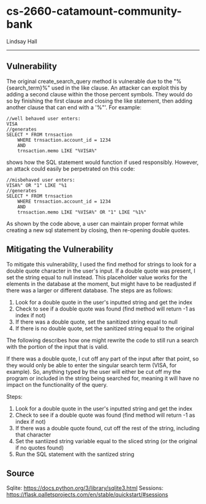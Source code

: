 # cs-2660-catamount-community-bank

Lindsay Hall

---
## Vulnerability
The original create_search_query method is vulnerable due to the "%{search_term}%" used in the like clause. An 
attacker can exploit this by adding a second clause within the those percent symbols. They would do so by 
finishing the first clause and closing the like statement, then adding another clause that can end with a 
'%"'. For example: 

    //well behaved user enters:
    VISA 
    //generates 
    SELECT * FROM trnsaction 
        WHERE trnsaction.account_id = 1234 
        AND 
        trnsaction.memo LIKE "%VISA%"

shows how the SQL statement would function if used responsibly. However, an attack could easily be perpetrated 
on this code:
    
    //misbehaved user enters:
    VISA%" OR "1" LIKE "%1
    //generates
    SELECT * FROM trnsaction 
        WHERE trnsaction.account_id = 1234 
        AND 
        trnsaction.memo LIKE "%VISA%" OR "1" LIKE "%1%"

As shown by the code above, a user can maintain proper format while creating a new sql statement by closing, 
then re-opening double quotes.

## Mitigating the Vulnerability
To mitigate this vulnerability, I used the find method for strings to look for a double quote character 
in the user's input. If a double quote was present, I set the string equal to null instead. This placeholder 
value works for the elements in the database at the moment, but might have to be readjusted if there was a 
larger or different database. The steps are as follows:

1. Look for a double quote in the user's inputted string and get the index
2. Check to see if a double quote was found (find method will return -1 as index if not)
3. If there was a double quote, set the sanitized string equal to null
4. If there is no double quote, set the sanitized string equal to the original

The following describes how one might rewrite the code to still run a search with the portion of the input 
that is valid.

If there was a double quote, I cut off any part of the input after that point, so they would only 
be able to enter the singular search term (VISA, for example). So, anything typed by the user will either 
be cut off my the program or included in the string being searched for, meaning it will have no impact on 
the functionality of the query. 

Steps: 

1. Look for a double quote in the user's inputted string and get the index
2. Check to see if a double quote was found (find method will return -1 as index if not)
3. If there was a double quote found, cut off the rest of the string, including that character
4. Set the santiized string variable equal to the sliced string (or the original if no quotes found)
5. Run the SQL statement with the santized string

## Source
Sqlite: https://docs.python.org/3/library/sqlite3.html
Sessions: https://flask.palletsprojects.com/en/stable/quickstart/#sessions